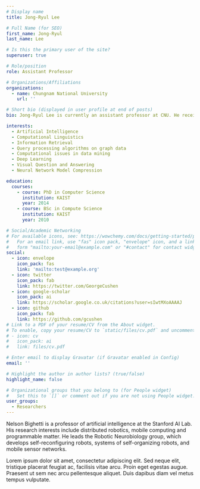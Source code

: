 ```yaml
---
# Display name
title: Jong-Ryul Lee

# Full Name (for SEO)
first_name: Jong-Ryul
last_name: Lee

# Is this the primary user of the site?
superuser: true

# Role/position
role: Assistant Professor

# Organizations/Affiliations
organizations:
  - name: Chungnam National University
    url: ''

# Short bio (displayed in user profile at end of posts)
bio: Jong-Ryul Lee is currently an assistant professor at CNU. He received a B.S. degree from KAIST in 2010, and a Ph.D. degree under the supervison of Prof. Chin-Wan Chung in Computer Science at KAIST in Aug. 2014. The title of the dissertation is: "Efficient Query Processing Algorithms for Network Analysis". From 2015 to 2020, he was a senior software engineer at Samsung Research. While at Samsung Research, he worked on visual question answering, visual SLAM (Simultaneous Localization And Mapping), and neural network model compression. From 2020 to 2023, he was a senior researcher at ETRI. While at ETRI, he worked on neural network model compression and efficient methods for model scaling for various platforms.

interests:
  - Artificial Intelligence
  - Computational Linguistics
  - Information Retrieval
  - Query processing algorithms on graph data
  - Computational issues in data mining
  - Deep Learning
  - Visual Question and Answering
  - Neural Network Model Compression

education:
  courses:
    - course: PhD in Computer Science
      institution: KAIST
      year: 2014
    - course: BSc in Compute Science
      institution: KAIST
      year: 2010

# Social/Academic Networking
# For available icons, see: https://wowchemy.com/docs/getting-started/page-builder/#icons
#   For an email link, use "fas" icon pack, "envelope" icon, and a link in the
#   form "mailto:your-email@example.com" or "#contact" for contact widget.
social:
  - icon: envelope
    icon_pack: fas
    link: 'mailto:test@example.org'
  - icon: twitter
    icon_pack: fab
    link: https://twitter.com/GeorgeCushen
  - icon: google-scholar
    icon_pack: ai
    link: https://scholar.google.co.uk/citations?user=sIwtMXoAAAAJ
  - icon: github
    icon_pack: fab
    link: https://github.com/gcushen
# Link to a PDF of your resume/CV from the About widget.
# To enable, copy your resume/CV to `static/files/cv.pdf` and uncomment the lines below.
# - icon: cv
#   icon_pack: ai
#   link: files/cv.pdf

# Enter email to display Gravatar (if Gravatar enabled in Config)
email: ''

# Highlight the author in author lists? (true/false)
highlight_name: false

# Organizational groups that you belong to (for People widget)
#   Set this to `[]` or comment out if you are not using People widget.
user_groups:
  - Researchers
---
```


Nelson Bighetti is a professor of artificial intelligence at the Stanford AI Lab. His research interests include distributed robotics, mobile computing and programmable matter. He leads the Robotic Neurobiology group, which develops self-reconfiguring robots, systems of self-organizing robots, and mobile sensor networks.

Lorem ipsum dolor sit amet, consectetur adipiscing elit. Sed neque elit, tristique placerat feugiat ac, facilisis vitae arcu. Proin eget egestas augue. Praesent ut sem nec arcu pellentesque aliquet. Duis dapibus diam vel metus tempus vulputate.
